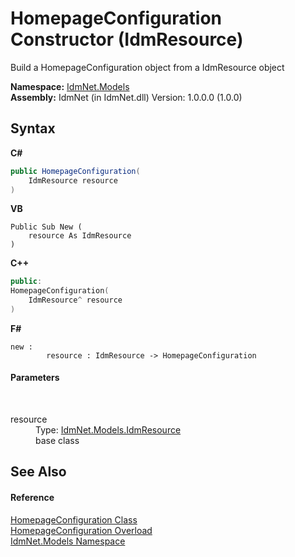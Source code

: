 # HomepageConfiguration Constructor (IdmResource)
 

Build a HomepageConfiguration object from a IdmResource object

**Namespace:**&nbsp;<a href="N_IdmNet_Models">IdmNet.Models</a><br />**Assembly:**&nbsp;IdmNet (in IdmNet.dll) Version: 1.0.0.0 (1.0.0)

## Syntax

**C#**<br />
``` C#
public HomepageConfiguration(
	IdmResource resource
)
```

**VB**<br />
``` VB
Public Sub New ( 
	resource As IdmResource
)
```

**C++**<br />
``` C++
public:
HomepageConfiguration(
	IdmResource^ resource
)
```

**F#**<br />
``` F#
new : 
        resource : IdmResource -> HomepageConfiguration
```


#### Parameters
&nbsp;<dl><dt>resource</dt><dd>Type: <a href="T_IdmNet_Models_IdmResource">IdmNet.Models.IdmResource</a><br />base class</dd></dl>

## See Also


#### Reference
<a href="T_IdmNet_Models_HomepageConfiguration">HomepageConfiguration Class</a><br /><a href="Overload_IdmNet_Models_HomepageConfiguration__ctor">HomepageConfiguration Overload</a><br /><a href="N_IdmNet_Models">IdmNet.Models Namespace</a><br />